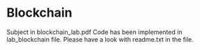 # Blockchain
  Subject in blockchain_lab.pdf
  Code has been implemented in lab_blockchain file.
  Please have a look with readme.txt in the file.
